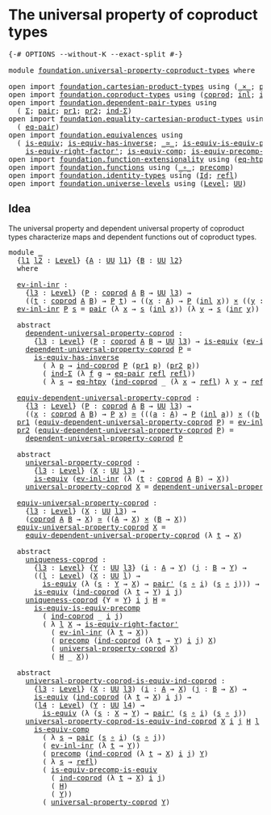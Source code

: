 # The universal property of coproduct types

<pre class="Agda"><a id="54" class="Symbol">{-#</a> <a id="58" class="Keyword">OPTIONS</a> <a id="66" class="Pragma">--without-K</a> <a id="78" class="Pragma">--exact-split</a> <a id="92" class="Symbol">#-}</a>

<a id="97" class="Keyword">module</a> <a id="104" href="foundation.universal-property-coproduct-types.html" class="Module">foundation.universal-property-coproduct-types</a> <a id="150" class="Keyword">where</a>

<a id="157" class="Keyword">open</a> <a id="162" class="Keyword">import</a> <a id="169" href="foundation.cartesian-product-types.html" class="Module">foundation.cartesian-product-types</a> <a id="204" class="Keyword">using</a> <a id="210" class="Symbol">(</a><a id="211" href="foundation-core.cartesian-product-types.html#577" class="Function Operator">_×_</a><a id="214" class="Symbol">;</a> <a id="216" href="foundation-core.cartesian-product-types.html#494" class="Function">pair&#39;</a><a id="221" class="Symbol">)</a>
<a id="223" class="Keyword">open</a> <a id="228" class="Keyword">import</a> <a id="235" href="foundation.coproduct-types.html" class="Module">foundation.coproduct-types</a> <a id="262" class="Keyword">using</a> <a id="268" class="Symbol">(</a><a id="269" href="foundation.coproduct-types.html#1168" class="Datatype">coprod</a><a id="275" class="Symbol">;</a> <a id="277" href="foundation.coproduct-types.html#1239" class="InductiveConstructor">inl</a><a id="280" class="Symbol">;</a> <a id="282" href="foundation.coproduct-types.html#1262" class="InductiveConstructor">inr</a><a id="285" class="Symbol">;</a> <a id="287" href="foundation.coproduct-types.html#1284" class="Function">ind-coprod</a><a id="297" class="Symbol">)</a>
<a id="299" class="Keyword">open</a> <a id="304" class="Keyword">import</a> <a id="311" href="foundation.dependent-pair-types.html" class="Module">foundation.dependent-pair-types</a> <a id="343" class="Keyword">using</a>
  <a id="351" class="Symbol">(</a> <a id="353" href="foundation-core.dependent-pair-types.html#502" class="Record">Σ</a><a id="354" class="Symbol">;</a> <a id="356" href="foundation-core.dependent-pair-types.html#575" class="InductiveConstructor">pair</a><a id="360" class="Symbol">;</a> <a id="362" href="foundation-core.dependent-pair-types.html#592" class="Field">pr1</a><a id="365" class="Symbol">;</a> <a id="367" href="foundation-core.dependent-pair-types.html#604" class="Field">pr2</a><a id="370" class="Symbol">;</a> <a id="372" href="foundation-core.dependent-pair-types.html#687" class="Function">ind-Σ</a><a id="377" class="Symbol">)</a>
<a id="379" class="Keyword">open</a> <a id="384" class="Keyword">import</a> <a id="391" href="foundation.equality-cartesian-product-types.html" class="Module">foundation.equality-cartesian-product-types</a> <a id="435" class="Keyword">using</a>
  <a id="443" class="Symbol">(</a> <a id="445" href="foundation.equality-cartesian-product-types.html#1267" class="Function">eq-pair</a><a id="452" class="Symbol">)</a>
<a id="454" class="Keyword">open</a> <a id="459" class="Keyword">import</a> <a id="466" href="foundation.equivalences.html" class="Module">foundation.equivalences</a> <a id="490" class="Keyword">using</a>
  <a id="498" class="Symbol">(</a> <a id="500" href="foundation-core.equivalences.html#1542" class="Function">is-equiv</a><a id="508" class="Symbol">;</a> <a id="510" href="foundation-core.equivalences.html#2999" class="Function">is-equiv-has-inverse</a><a id="530" class="Symbol">;</a> <a id="532" href="foundation-core.equivalences.html#1607" class="Function Operator">_≃_</a><a id="535" class="Symbol">;</a> <a id="537" href="foundation.equivalences.html#9545" class="Function">is-equiv-is-equiv-precomp</a><a id="562" class="Symbol">;</a>
    <a id="568" href="foundation-core.equivalences.html#9634" class="Function">is-equiv-right-factor&#39;</a><a id="590" class="Symbol">;</a> <a id="592" href="foundation-core.equivalences.html#7183" class="Function">is-equiv-comp</a><a id="605" class="Symbol">;</a> <a id="607" href="foundation.equivalences.html#7843" class="Function">is-equiv-precomp-is-equiv</a><a id="632" class="Symbol">)</a>
<a id="634" class="Keyword">open</a> <a id="639" class="Keyword">import</a> <a id="646" href="foundation.function-extensionality.html" class="Module">foundation.function-extensionality</a> <a id="681" class="Keyword">using</a> <a id="687" class="Symbol">(</a><a id="688" href="foundation-core.function-extensionality.html#1464" class="Function">eq-htpy</a><a id="695" class="Symbol">)</a>
<a id="697" class="Keyword">open</a> <a id="702" class="Keyword">import</a> <a id="709" href="foundation.functions.html" class="Module">foundation.functions</a> <a id="730" class="Keyword">using</a> <a id="736" class="Symbol">(</a><a id="737" href="foundation-core.functions.html#407" class="Function Operator">_∘_</a><a id="740" class="Symbol">;</a> <a id="742" href="foundation-core.functions.html#925" class="Function">precomp</a><a id="749" class="Symbol">)</a>
<a id="751" class="Keyword">open</a> <a id="756" class="Keyword">import</a> <a id="763" href="foundation.identity-types.html" class="Module">foundation.identity-types</a> <a id="789" class="Keyword">using</a> <a id="795" class="Symbol">(</a><a id="796" href="foundation-core.identity-types.html#1754" class="Datatype">Id</a><a id="798" class="Symbol">;</a> <a id="800" href="foundation-core.identity-types.html#1807" class="InductiveConstructor">refl</a><a id="804" class="Symbol">)</a>
<a id="806" class="Keyword">open</a> <a id="811" class="Keyword">import</a> <a id="818" href="foundation.universe-levels.html" class="Module">foundation.universe-levels</a> <a id="845" class="Keyword">using</a> <a id="851" class="Symbol">(</a><a id="852" href="Agda.Primitive.html#597" class="Postulate">Level</a><a id="857" class="Symbol">;</a> <a id="859" href="foundation-core.universe-levels.html#222" class="Primitive">UU</a><a id="861" class="Symbol">)</a>
</pre>
## Idea

The universal property and dependent universal property of coproduct types characterize maps and dependent functions out of coproduct types.

<pre class="Agda"><a id="1027" class="Keyword">module</a> <a id="1034" href="foundation.universal-property-coproduct-types.html#1034" class="Module">_</a>
  <a id="1038" class="Symbol">{</a><a id="1039" href="foundation.universal-property-coproduct-types.html#1039" class="Bound">l1</a> <a id="1042" href="foundation.universal-property-coproduct-types.html#1042" class="Bound">l2</a> <a id="1045" class="Symbol">:</a> <a id="1047" href="Agda.Primitive.html#597" class="Postulate">Level</a><a id="1052" class="Symbol">}</a> <a id="1054" class="Symbol">{</a><a id="1055" href="foundation.universal-property-coproduct-types.html#1055" class="Bound">A</a> <a id="1057" class="Symbol">:</a> <a id="1059" href="foundation-core.universe-levels.html#222" class="Primitive">UU</a> <a id="1062" href="foundation.universal-property-coproduct-types.html#1039" class="Bound">l1</a><a id="1064" class="Symbol">}</a> <a id="1066" class="Symbol">{</a><a id="1067" href="foundation.universal-property-coproduct-types.html#1067" class="Bound">B</a> <a id="1069" class="Symbol">:</a> <a id="1071" href="foundation-core.universe-levels.html#222" class="Primitive">UU</a> <a id="1074" href="foundation.universal-property-coproduct-types.html#1042" class="Bound">l2</a><a id="1076" class="Symbol">}</a>
  <a id="1080" class="Keyword">where</a>

  <a id="1089" href="foundation.universal-property-coproduct-types.html#1089" class="Function">ev-inl-inr</a> <a id="1100" class="Symbol">:</a>
    <a id="1106" class="Symbol">{</a><a id="1107" href="foundation.universal-property-coproduct-types.html#1107" class="Bound">l3</a> <a id="1110" class="Symbol">:</a> <a id="1112" href="Agda.Primitive.html#597" class="Postulate">Level</a><a id="1117" class="Symbol">}</a> <a id="1119" class="Symbol">(</a><a id="1120" href="foundation.universal-property-coproduct-types.html#1120" class="Bound">P</a> <a id="1122" class="Symbol">:</a> <a id="1124" href="foundation.coproduct-types.html#1168" class="Datatype">coprod</a> <a id="1131" href="foundation.universal-property-coproduct-types.html#1055" class="Bound">A</a> <a id="1133" href="foundation.universal-property-coproduct-types.html#1067" class="Bound">B</a> <a id="1135" class="Symbol">→</a> <a id="1137" href="foundation-core.universe-levels.html#222" class="Primitive">UU</a> <a id="1140" href="foundation.universal-property-coproduct-types.html#1107" class="Bound">l3</a><a id="1142" class="Symbol">)</a> <a id="1144" class="Symbol">→</a>
    <a id="1150" class="Symbol">((</a><a id="1152" href="foundation.universal-property-coproduct-types.html#1152" class="Bound">t</a> <a id="1154" class="Symbol">:</a> <a id="1156" href="foundation.coproduct-types.html#1168" class="Datatype">coprod</a> <a id="1163" href="foundation.universal-property-coproduct-types.html#1055" class="Bound">A</a> <a id="1165" href="foundation.universal-property-coproduct-types.html#1067" class="Bound">B</a><a id="1166" class="Symbol">)</a> <a id="1168" class="Symbol">→</a> <a id="1170" href="foundation.universal-property-coproduct-types.html#1120" class="Bound">P</a> <a id="1172" href="foundation.universal-property-coproduct-types.html#1152" class="Bound">t</a><a id="1173" class="Symbol">)</a> <a id="1175" class="Symbol">→</a> <a id="1177" class="Symbol">((</a><a id="1179" href="foundation.universal-property-coproduct-types.html#1179" class="Bound">x</a> <a id="1181" class="Symbol">:</a> <a id="1183" href="foundation.universal-property-coproduct-types.html#1055" class="Bound">A</a><a id="1184" class="Symbol">)</a> <a id="1186" class="Symbol">→</a> <a id="1188" href="foundation.universal-property-coproduct-types.html#1120" class="Bound">P</a> <a id="1190" class="Symbol">(</a><a id="1191" href="foundation.coproduct-types.html#1239" class="InductiveConstructor">inl</a> <a id="1195" href="foundation.universal-property-coproduct-types.html#1179" class="Bound">x</a><a id="1196" class="Symbol">))</a> <a id="1199" href="foundation-core.cartesian-product-types.html#577" class="Function Operator">×</a> <a id="1201" class="Symbol">((</a><a id="1203" href="foundation.universal-property-coproduct-types.html#1203" class="Bound">y</a> <a id="1205" class="Symbol">:</a> <a id="1207" href="foundation.universal-property-coproduct-types.html#1067" class="Bound">B</a><a id="1208" class="Symbol">)</a> <a id="1210" class="Symbol">→</a> <a id="1212" href="foundation.universal-property-coproduct-types.html#1120" class="Bound">P</a> <a id="1214" class="Symbol">(</a><a id="1215" href="foundation.coproduct-types.html#1262" class="InductiveConstructor">inr</a> <a id="1219" href="foundation.universal-property-coproduct-types.html#1203" class="Bound">y</a><a id="1220" class="Symbol">))</a>
  <a id="1225" href="foundation.universal-property-coproduct-types.html#1089" class="Function">ev-inl-inr</a> <a id="1236" href="foundation.universal-property-coproduct-types.html#1236" class="Bound">P</a> <a id="1238" href="foundation.universal-property-coproduct-types.html#1238" class="Bound">s</a> <a id="1240" class="Symbol">=</a> <a id="1242" href="foundation-core.dependent-pair-types.html#575" class="InductiveConstructor">pair</a> <a id="1247" class="Symbol">(λ</a> <a id="1250" href="foundation.universal-property-coproduct-types.html#1250" class="Bound">x</a> <a id="1252" class="Symbol">→</a> <a id="1254" href="foundation.universal-property-coproduct-types.html#1238" class="Bound">s</a> <a id="1256" class="Symbol">(</a><a id="1257" href="foundation.coproduct-types.html#1239" class="InductiveConstructor">inl</a> <a id="1261" href="foundation.universal-property-coproduct-types.html#1250" class="Bound">x</a><a id="1262" class="Symbol">))</a> <a id="1265" class="Symbol">(λ</a> <a id="1268" href="foundation.universal-property-coproduct-types.html#1268" class="Bound">y</a> <a id="1270" class="Symbol">→</a> <a id="1272" href="foundation.universal-property-coproduct-types.html#1238" class="Bound">s</a> <a id="1274" class="Symbol">(</a><a id="1275" href="foundation.coproduct-types.html#1262" class="InductiveConstructor">inr</a> <a id="1279" href="foundation.universal-property-coproduct-types.html#1268" class="Bound">y</a><a id="1280" class="Symbol">))</a>

  <a id="1286" class="Keyword">abstract</a>
    <a id="1299" href="foundation.universal-property-coproduct-types.html#1299" class="Function">dependent-universal-property-coprod</a> <a id="1335" class="Symbol">:</a>
      <a id="1343" class="Symbol">{</a><a id="1344" href="foundation.universal-property-coproduct-types.html#1344" class="Bound">l3</a> <a id="1347" class="Symbol">:</a> <a id="1349" href="Agda.Primitive.html#597" class="Postulate">Level</a><a id="1354" class="Symbol">}</a> <a id="1356" class="Symbol">(</a><a id="1357" href="foundation.universal-property-coproduct-types.html#1357" class="Bound">P</a> <a id="1359" class="Symbol">:</a> <a id="1361" href="foundation.coproduct-types.html#1168" class="Datatype">coprod</a> <a id="1368" href="foundation.universal-property-coproduct-types.html#1055" class="Bound">A</a> <a id="1370" href="foundation.universal-property-coproduct-types.html#1067" class="Bound">B</a> <a id="1372" class="Symbol">→</a> <a id="1374" href="foundation-core.universe-levels.html#222" class="Primitive">UU</a> <a id="1377" href="foundation.universal-property-coproduct-types.html#1344" class="Bound">l3</a><a id="1379" class="Symbol">)</a> <a id="1381" class="Symbol">→</a> <a id="1383" href="foundation-core.equivalences.html#1542" class="Function">is-equiv</a> <a id="1392" class="Symbol">(</a><a id="1393" href="foundation.universal-property-coproduct-types.html#1089" class="Function">ev-inl-inr</a> <a id="1404" href="foundation.universal-property-coproduct-types.html#1357" class="Bound">P</a><a id="1405" class="Symbol">)</a>
    <a id="1411" href="foundation.universal-property-coproduct-types.html#1299" class="Function">dependent-universal-property-coprod</a> <a id="1447" href="foundation.universal-property-coproduct-types.html#1447" class="Bound">P</a> <a id="1449" class="Symbol">=</a>
      <a id="1457" href="foundation-core.equivalences.html#2999" class="Function">is-equiv-has-inverse</a>
        <a id="1486" class="Symbol">(</a> <a id="1488" class="Symbol">λ</a> <a id="1490" href="foundation.universal-property-coproduct-types.html#1490" class="Bound">p</a> <a id="1492" class="Symbol">→</a> <a id="1494" href="foundation.coproduct-types.html#1284" class="Function">ind-coprod</a> <a id="1505" href="foundation.universal-property-coproduct-types.html#1447" class="Bound">P</a> <a id="1507" class="Symbol">(</a><a id="1508" href="foundation-core.dependent-pair-types.html#592" class="Field">pr1</a> <a id="1512" href="foundation.universal-property-coproduct-types.html#1490" class="Bound">p</a><a id="1513" class="Symbol">)</a> <a id="1515" class="Symbol">(</a><a id="1516" href="foundation-core.dependent-pair-types.html#604" class="Field">pr2</a> <a id="1520" href="foundation.universal-property-coproduct-types.html#1490" class="Bound">p</a><a id="1521" class="Symbol">))</a>
        <a id="1532" class="Symbol">(</a> <a id="1534" href="foundation-core.dependent-pair-types.html#687" class="Function">ind-Σ</a> <a id="1540" class="Symbol">(λ</a> <a id="1543" href="foundation.universal-property-coproduct-types.html#1543" class="Bound">f</a> <a id="1545" href="foundation.universal-property-coproduct-types.html#1545" class="Bound">g</a> <a id="1547" class="Symbol">→</a> <a id="1549" href="foundation.equality-cartesian-product-types.html#1267" class="Function">eq-pair</a> <a id="1557" href="foundation-core.identity-types.html#1807" class="InductiveConstructor">refl</a> <a id="1562" href="foundation-core.identity-types.html#1807" class="InductiveConstructor">refl</a><a id="1566" class="Symbol">))</a>
        <a id="1577" class="Symbol">(</a> <a id="1579" class="Symbol">λ</a> <a id="1581" href="foundation.universal-property-coproduct-types.html#1581" class="Bound">s</a> <a id="1583" class="Symbol">→</a> <a id="1585" href="foundation-core.function-extensionality.html#1464" class="Function">eq-htpy</a> <a id="1593" class="Symbol">(</a><a id="1594" href="foundation.coproduct-types.html#1284" class="Function">ind-coprod</a> <a id="1605" class="Symbol">_</a> <a id="1607" class="Symbol">(λ</a> <a id="1610" href="foundation.universal-property-coproduct-types.html#1610" class="Bound">x</a> <a id="1612" class="Symbol">→</a> <a id="1614" href="foundation-core.identity-types.html#1807" class="InductiveConstructor">refl</a><a id="1618" class="Symbol">)</a> <a id="1620" class="Symbol">λ</a> <a id="1622" href="foundation.universal-property-coproduct-types.html#1622" class="Bound">y</a> <a id="1624" class="Symbol">→</a> <a id="1626" href="foundation-core.identity-types.html#1807" class="InductiveConstructor">refl</a><a id="1630" class="Symbol">))</a>

  <a id="1636" href="foundation.universal-property-coproduct-types.html#1636" class="Function">equiv-dependent-universal-property-coprod</a> <a id="1678" class="Symbol">:</a>
    <a id="1684" class="Symbol">{</a><a id="1685" href="foundation.universal-property-coproduct-types.html#1685" class="Bound">l3</a> <a id="1688" class="Symbol">:</a> <a id="1690" href="Agda.Primitive.html#597" class="Postulate">Level</a><a id="1695" class="Symbol">}</a> <a id="1697" class="Symbol">(</a><a id="1698" href="foundation.universal-property-coproduct-types.html#1698" class="Bound">P</a> <a id="1700" class="Symbol">:</a> <a id="1702" href="foundation.coproduct-types.html#1168" class="Datatype">coprod</a> <a id="1709" href="foundation.universal-property-coproduct-types.html#1055" class="Bound">A</a> <a id="1711" href="foundation.universal-property-coproduct-types.html#1067" class="Bound">B</a> <a id="1713" class="Symbol">→</a> <a id="1715" href="foundation-core.universe-levels.html#222" class="Primitive">UU</a> <a id="1718" href="foundation.universal-property-coproduct-types.html#1685" class="Bound">l3</a><a id="1720" class="Symbol">)</a> <a id="1722" class="Symbol">→</a>
    <a id="1728" class="Symbol">((</a><a id="1730" href="foundation.universal-property-coproduct-types.html#1730" class="Bound">x</a> <a id="1732" class="Symbol">:</a> <a id="1734" href="foundation.coproduct-types.html#1168" class="Datatype">coprod</a> <a id="1741" href="foundation.universal-property-coproduct-types.html#1055" class="Bound">A</a> <a id="1743" href="foundation.universal-property-coproduct-types.html#1067" class="Bound">B</a><a id="1744" class="Symbol">)</a> <a id="1746" class="Symbol">→</a> <a id="1748" href="foundation.universal-property-coproduct-types.html#1698" class="Bound">P</a> <a id="1750" href="foundation.universal-property-coproduct-types.html#1730" class="Bound">x</a><a id="1751" class="Symbol">)</a> <a id="1753" href="foundation-core.equivalences.html#1607" class="Function Operator">≃</a> <a id="1755" class="Symbol">(((</a><a id="1758" href="foundation.universal-property-coproduct-types.html#1758" class="Bound">a</a> <a id="1760" class="Symbol">:</a> <a id="1762" href="foundation.universal-property-coproduct-types.html#1055" class="Bound">A</a><a id="1763" class="Symbol">)</a> <a id="1765" class="Symbol">→</a> <a id="1767" href="foundation.universal-property-coproduct-types.html#1698" class="Bound">P</a> <a id="1769" class="Symbol">(</a><a id="1770" href="foundation.coproduct-types.html#1239" class="InductiveConstructor">inl</a> <a id="1774" href="foundation.universal-property-coproduct-types.html#1758" class="Bound">a</a><a id="1775" class="Symbol">))</a> <a id="1778" href="foundation-core.cartesian-product-types.html#577" class="Function Operator">×</a> <a id="1780" class="Symbol">((</a><a id="1782" href="foundation.universal-property-coproduct-types.html#1782" class="Bound">b</a> <a id="1784" class="Symbol">:</a> <a id="1786" href="foundation.universal-property-coproduct-types.html#1067" class="Bound">B</a><a id="1787" class="Symbol">)</a> <a id="1789" class="Symbol">→</a> <a id="1791" href="foundation.universal-property-coproduct-types.html#1698" class="Bound">P</a> <a id="1793" class="Symbol">(</a><a id="1794" href="foundation.coproduct-types.html#1262" class="InductiveConstructor">inr</a> <a id="1798" href="foundation.universal-property-coproduct-types.html#1782" class="Bound">b</a><a id="1799" class="Symbol">)))</a>
  <a id="1805" href="foundation-core.dependent-pair-types.html#592" class="Field">pr1</a> <a id="1809" class="Symbol">(</a><a id="1810" href="foundation.universal-property-coproduct-types.html#1636" class="Function">equiv-dependent-universal-property-coprod</a> <a id="1852" href="foundation.universal-property-coproduct-types.html#1852" class="Bound">P</a><a id="1853" class="Symbol">)</a> <a id="1855" class="Symbol">=</a> <a id="1857" href="foundation.universal-property-coproduct-types.html#1089" class="Function">ev-inl-inr</a> <a id="1868" href="foundation.universal-property-coproduct-types.html#1852" class="Bound">P</a>
  <a id="1872" href="foundation-core.dependent-pair-types.html#604" class="Field">pr2</a> <a id="1876" class="Symbol">(</a><a id="1877" href="foundation.universal-property-coproduct-types.html#1636" class="Function">equiv-dependent-universal-property-coprod</a> <a id="1919" href="foundation.universal-property-coproduct-types.html#1919" class="Bound">P</a><a id="1920" class="Symbol">)</a> <a id="1922" class="Symbol">=</a>
    <a id="1928" href="foundation.universal-property-coproduct-types.html#1299" class="Function">dependent-universal-property-coprod</a> <a id="1964" href="foundation.universal-property-coproduct-types.html#1919" class="Bound">P</a>

  <a id="1969" class="Keyword">abstract</a>
    <a id="1982" href="foundation.universal-property-coproduct-types.html#1982" class="Function">universal-property-coprod</a> <a id="2008" class="Symbol">:</a>
      <a id="2016" class="Symbol">{</a><a id="2017" href="foundation.universal-property-coproduct-types.html#2017" class="Bound">l3</a> <a id="2020" class="Symbol">:</a> <a id="2022" href="Agda.Primitive.html#597" class="Postulate">Level</a><a id="2027" class="Symbol">}</a> <a id="2029" class="Symbol">(</a><a id="2030" href="foundation.universal-property-coproduct-types.html#2030" class="Bound">X</a> <a id="2032" class="Symbol">:</a> <a id="2034" href="foundation-core.universe-levels.html#222" class="Primitive">UU</a> <a id="2037" href="foundation.universal-property-coproduct-types.html#2017" class="Bound">l3</a><a id="2039" class="Symbol">)</a> <a id="2041" class="Symbol">→</a>
      <a id="2049" href="foundation-core.equivalences.html#1542" class="Function">is-equiv</a> <a id="2058" class="Symbol">(</a><a id="2059" href="foundation.universal-property-coproduct-types.html#1089" class="Function">ev-inl-inr</a> <a id="2070" class="Symbol">(λ</a> <a id="2073" class="Symbol">(</a><a id="2074" href="foundation.universal-property-coproduct-types.html#2074" class="Bound">t</a> <a id="2076" class="Symbol">:</a> <a id="2078" href="foundation.coproduct-types.html#1168" class="Datatype">coprod</a> <a id="2085" href="foundation.universal-property-coproduct-types.html#1055" class="Bound">A</a> <a id="2087" href="foundation.universal-property-coproduct-types.html#1067" class="Bound">B</a><a id="2088" class="Symbol">)</a> <a id="2090" class="Symbol">→</a> <a id="2092" href="foundation.universal-property-coproduct-types.html#2030" class="Bound">X</a><a id="2093" class="Symbol">))</a>
    <a id="2100" href="foundation.universal-property-coproduct-types.html#1982" class="Function">universal-property-coprod</a> <a id="2126" href="foundation.universal-property-coproduct-types.html#2126" class="Bound">X</a> <a id="2128" class="Symbol">=</a> <a id="2130" href="foundation.universal-property-coproduct-types.html#1299" class="Function">dependent-universal-property-coprod</a> <a id="2166" class="Symbol">(λ</a> <a id="2169" href="foundation.universal-property-coproduct-types.html#2169" class="Bound">t</a> <a id="2171" class="Symbol">→</a> <a id="2173" href="foundation.universal-property-coproduct-types.html#2126" class="Bound">X</a><a id="2174" class="Symbol">)</a>
  
  <a id="2181" href="foundation.universal-property-coproduct-types.html#2181" class="Function">equiv-universal-property-coprod</a> <a id="2213" class="Symbol">:</a>
    <a id="2219" class="Symbol">{</a><a id="2220" href="foundation.universal-property-coproduct-types.html#2220" class="Bound">l3</a> <a id="2223" class="Symbol">:</a> <a id="2225" href="Agda.Primitive.html#597" class="Postulate">Level</a><a id="2230" class="Symbol">}</a> <a id="2232" class="Symbol">(</a><a id="2233" href="foundation.universal-property-coproduct-types.html#2233" class="Bound">X</a> <a id="2235" class="Symbol">:</a> <a id="2237" href="foundation-core.universe-levels.html#222" class="Primitive">UU</a> <a id="2240" href="foundation.universal-property-coproduct-types.html#2220" class="Bound">l3</a><a id="2242" class="Symbol">)</a> <a id="2244" class="Symbol">→</a>
    <a id="2250" class="Symbol">(</a><a id="2251" href="foundation.coproduct-types.html#1168" class="Datatype">coprod</a> <a id="2258" href="foundation.universal-property-coproduct-types.html#1055" class="Bound">A</a> <a id="2260" href="foundation.universal-property-coproduct-types.html#1067" class="Bound">B</a> <a id="2262" class="Symbol">→</a> <a id="2264" href="foundation.universal-property-coproduct-types.html#2233" class="Bound">X</a><a id="2265" class="Symbol">)</a> <a id="2267" href="foundation-core.equivalences.html#1607" class="Function Operator">≃</a> <a id="2269" class="Symbol">((</a><a id="2271" href="foundation.universal-property-coproduct-types.html#1055" class="Bound">A</a> <a id="2273" class="Symbol">→</a> <a id="2275" href="foundation.universal-property-coproduct-types.html#2233" class="Bound">X</a><a id="2276" class="Symbol">)</a> <a id="2278" href="foundation-core.cartesian-product-types.html#577" class="Function Operator">×</a> <a id="2280" class="Symbol">(</a><a id="2281" href="foundation.universal-property-coproduct-types.html#1067" class="Bound">B</a> <a id="2283" class="Symbol">→</a> <a id="2285" href="foundation.universal-property-coproduct-types.html#2233" class="Bound">X</a><a id="2286" class="Symbol">))</a>
  <a id="2291" href="foundation.universal-property-coproduct-types.html#2181" class="Function">equiv-universal-property-coprod</a> <a id="2323" href="foundation.universal-property-coproduct-types.html#2323" class="Bound">X</a> <a id="2325" class="Symbol">=</a>
    <a id="2331" href="foundation.universal-property-coproduct-types.html#1636" class="Function">equiv-dependent-universal-property-coprod</a> <a id="2373" class="Symbol">(λ</a> <a id="2376" href="foundation.universal-property-coproduct-types.html#2376" class="Bound">t</a> <a id="2378" class="Symbol">→</a> <a id="2380" href="foundation.universal-property-coproduct-types.html#2323" class="Bound">X</a><a id="2381" class="Symbol">)</a>
  
  <a id="2388" class="Keyword">abstract</a>
    <a id="2401" href="foundation.universal-property-coproduct-types.html#2401" class="Function">uniqueness-coprod</a> <a id="2419" class="Symbol">:</a>
      <a id="2427" class="Symbol">{</a><a id="2428" href="foundation.universal-property-coproduct-types.html#2428" class="Bound">l3</a> <a id="2431" class="Symbol">:</a> <a id="2433" href="Agda.Primitive.html#597" class="Postulate">Level</a><a id="2438" class="Symbol">}</a> <a id="2440" class="Symbol">{</a><a id="2441" href="foundation.universal-property-coproduct-types.html#2441" class="Bound">Y</a> <a id="2443" class="Symbol">:</a> <a id="2445" href="foundation-core.universe-levels.html#222" class="Primitive">UU</a> <a id="2448" href="foundation.universal-property-coproduct-types.html#2428" class="Bound">l3</a><a id="2450" class="Symbol">}</a> <a id="2452" class="Symbol">(</a><a id="2453" href="foundation.universal-property-coproduct-types.html#2453" class="Bound">i</a> <a id="2455" class="Symbol">:</a> <a id="2457" href="foundation.universal-property-coproduct-types.html#1055" class="Bound">A</a> <a id="2459" class="Symbol">→</a> <a id="2461" href="foundation.universal-property-coproduct-types.html#2441" class="Bound">Y</a><a id="2462" class="Symbol">)</a> <a id="2464" class="Symbol">(</a><a id="2465" href="foundation.universal-property-coproduct-types.html#2465" class="Bound">j</a> <a id="2467" class="Symbol">:</a> <a id="2469" href="foundation.universal-property-coproduct-types.html#1067" class="Bound">B</a> <a id="2471" class="Symbol">→</a> <a id="2473" href="foundation.universal-property-coproduct-types.html#2441" class="Bound">Y</a><a id="2474" class="Symbol">)</a> <a id="2476" class="Symbol">→</a>
      <a id="2484" class="Symbol">((</a><a id="2486" href="foundation.universal-property-coproduct-types.html#2486" class="Bound">l</a> <a id="2488" class="Symbol">:</a> <a id="2490" href="Agda.Primitive.html#597" class="Postulate">Level</a><a id="2495" class="Symbol">)</a> <a id="2497" class="Symbol">(</a><a id="2498" href="foundation.universal-property-coproduct-types.html#2498" class="Bound">X</a> <a id="2500" class="Symbol">:</a> <a id="2502" href="foundation-core.universe-levels.html#222" class="Primitive">UU</a> <a id="2505" href="foundation.universal-property-coproduct-types.html#2486" class="Bound">l</a><a id="2506" class="Symbol">)</a> <a id="2508" class="Symbol">→</a>
        <a id="2518" href="foundation-core.equivalences.html#1542" class="Function">is-equiv</a> <a id="2527" class="Symbol">(λ</a> <a id="2530" class="Symbol">(</a><a id="2531" href="foundation.universal-property-coproduct-types.html#2531" class="Bound">s</a> <a id="2533" class="Symbol">:</a> <a id="2535" href="foundation.universal-property-coproduct-types.html#2441" class="Bound">Y</a> <a id="2537" class="Symbol">→</a> <a id="2539" href="foundation.universal-property-coproduct-types.html#2498" class="Bound">X</a><a id="2540" class="Symbol">)</a> <a id="2542" class="Symbol">→</a> <a id="2544" href="foundation-core.cartesian-product-types.html#494" class="Function">pair&#39;</a> <a id="2550" class="Symbol">(</a><a id="2551" href="foundation.universal-property-coproduct-types.html#2531" class="Bound">s</a> <a id="2553" href="foundation-core.functions.html#407" class="Function Operator">∘</a> <a id="2555" href="foundation.universal-property-coproduct-types.html#2453" class="Bound">i</a><a id="2556" class="Symbol">)</a> <a id="2558" class="Symbol">(</a><a id="2559" href="foundation.universal-property-coproduct-types.html#2531" class="Bound">s</a> <a id="2561" href="foundation-core.functions.html#407" class="Function Operator">∘</a> <a id="2563" href="foundation.universal-property-coproduct-types.html#2465" class="Bound">j</a><a id="2564" class="Symbol">)))</a> <a id="2568" class="Symbol">→</a>
      <a id="2576" href="foundation-core.equivalences.html#1542" class="Function">is-equiv</a> <a id="2585" class="Symbol">(</a><a id="2586" href="foundation.coproduct-types.html#1284" class="Function">ind-coprod</a> <a id="2597" class="Symbol">(λ</a> <a id="2600" href="foundation.universal-property-coproduct-types.html#2600" class="Bound">t</a> <a id="2602" class="Symbol">→</a> <a id="2604" href="foundation.universal-property-coproduct-types.html#2441" class="Bound">Y</a><a id="2605" class="Symbol">)</a> <a id="2607" href="foundation.universal-property-coproduct-types.html#2453" class="Bound">i</a> <a id="2609" href="foundation.universal-property-coproduct-types.html#2465" class="Bound">j</a><a id="2610" class="Symbol">)</a>
    <a id="2616" href="foundation.universal-property-coproduct-types.html#2401" class="Function">uniqueness-coprod</a> <a id="2634" class="Symbol">{</a><a id="2635" class="Argument">Y</a> <a id="2637" class="Symbol">=</a> <a id="2639" href="foundation.universal-property-coproduct-types.html#2639" class="Bound">Y</a><a id="2640" class="Symbol">}</a> <a id="2642" href="foundation.universal-property-coproduct-types.html#2642" class="Bound">i</a> <a id="2644" href="foundation.universal-property-coproduct-types.html#2644" class="Bound">j</a> <a id="2646" href="foundation.universal-property-coproduct-types.html#2646" class="Bound">H</a> <a id="2648" class="Symbol">=</a>
      <a id="2656" href="foundation.equivalences.html#9545" class="Function">is-equiv-is-equiv-precomp</a>
        <a id="2690" class="Symbol">(</a> <a id="2692" href="foundation.coproduct-types.html#1284" class="Function">ind-coprod</a> <a id="2703" class="Symbol">_</a> <a id="2705" href="foundation.universal-property-coproduct-types.html#2642" class="Bound">i</a> <a id="2707" href="foundation.universal-property-coproduct-types.html#2644" class="Bound">j</a><a id="2708" class="Symbol">)</a>
        <a id="2718" class="Symbol">(</a> <a id="2720" class="Symbol">λ</a> <a id="2722" href="foundation.universal-property-coproduct-types.html#2722" class="Bound">l</a> <a id="2724" href="foundation.universal-property-coproduct-types.html#2724" class="Bound">X</a> <a id="2726" class="Symbol">→</a> <a id="2728" href="foundation-core.equivalences.html#9634" class="Function">is-equiv-right-factor&#39;</a>
          <a id="2761" class="Symbol">(</a> <a id="2763" href="foundation.universal-property-coproduct-types.html#1089" class="Function">ev-inl-inr</a> <a id="2774" class="Symbol">(λ</a> <a id="2777" href="foundation.universal-property-coproduct-types.html#2777" class="Bound">t</a> <a id="2779" class="Symbol">→</a> <a id="2781" href="foundation.universal-property-coproduct-types.html#2724" class="Bound">X</a><a id="2782" class="Symbol">))</a>
          <a id="2795" class="Symbol">(</a> <a id="2797" href="foundation-core.functions.html#925" class="Function">precomp</a> <a id="2805" class="Symbol">(</a><a id="2806" href="foundation.coproduct-types.html#1284" class="Function">ind-coprod</a> <a id="2817" class="Symbol">(λ</a> <a id="2820" href="foundation.universal-property-coproduct-types.html#2820" class="Bound">t</a> <a id="2822" class="Symbol">→</a> <a id="2824" href="foundation.universal-property-coproduct-types.html#2639" class="Bound">Y</a><a id="2825" class="Symbol">)</a> <a id="2827" href="foundation.universal-property-coproduct-types.html#2642" class="Bound">i</a> <a id="2829" href="foundation.universal-property-coproduct-types.html#2644" class="Bound">j</a><a id="2830" class="Symbol">)</a> <a id="2832" href="foundation.universal-property-coproduct-types.html#2724" class="Bound">X</a><a id="2833" class="Symbol">)</a>
          <a id="2845" class="Symbol">(</a> <a id="2847" href="foundation.universal-property-coproduct-types.html#1982" class="Function">universal-property-coprod</a> <a id="2873" href="foundation.universal-property-coproduct-types.html#2724" class="Bound">X</a><a id="2874" class="Symbol">)</a>
          <a id="2886" class="Symbol">(</a> <a id="2888" href="foundation.universal-property-coproduct-types.html#2646" class="Bound">H</a> <a id="2890" class="Symbol">_</a> <a id="2892" href="foundation.universal-property-coproduct-types.html#2724" class="Bound">X</a><a id="2893" class="Symbol">))</a>

  <a id="2899" class="Keyword">abstract</a>
    <a id="2912" href="foundation.universal-property-coproduct-types.html#2912" class="Function">universal-property-coprod-is-equiv-ind-coprod</a> <a id="2958" class="Symbol">:</a>
      <a id="2966" class="Symbol">{</a><a id="2967" href="foundation.universal-property-coproduct-types.html#2967" class="Bound">l3</a> <a id="2970" class="Symbol">:</a> <a id="2972" href="Agda.Primitive.html#597" class="Postulate">Level</a><a id="2977" class="Symbol">}</a> <a id="2979" class="Symbol">(</a><a id="2980" href="foundation.universal-property-coproduct-types.html#2980" class="Bound">X</a> <a id="2982" class="Symbol">:</a> <a id="2984" href="foundation-core.universe-levels.html#222" class="Primitive">UU</a> <a id="2987" href="foundation.universal-property-coproduct-types.html#2967" class="Bound">l3</a><a id="2989" class="Symbol">)</a> <a id="2991" class="Symbol">(</a><a id="2992" href="foundation.universal-property-coproduct-types.html#2992" class="Bound">i</a> <a id="2994" class="Symbol">:</a> <a id="2996" href="foundation.universal-property-coproduct-types.html#1055" class="Bound">A</a> <a id="2998" class="Symbol">→</a> <a id="3000" href="foundation.universal-property-coproduct-types.html#2980" class="Bound">X</a><a id="3001" class="Symbol">)</a> <a id="3003" class="Symbol">(</a><a id="3004" href="foundation.universal-property-coproduct-types.html#3004" class="Bound">j</a> <a id="3006" class="Symbol">:</a> <a id="3008" href="foundation.universal-property-coproduct-types.html#1067" class="Bound">B</a> <a id="3010" class="Symbol">→</a> <a id="3012" href="foundation.universal-property-coproduct-types.html#2980" class="Bound">X</a><a id="3013" class="Symbol">)</a> <a id="3015" class="Symbol">→</a>
      <a id="3023" href="foundation-core.equivalences.html#1542" class="Function">is-equiv</a> <a id="3032" class="Symbol">(</a><a id="3033" href="foundation.coproduct-types.html#1284" class="Function">ind-coprod</a> <a id="3044" class="Symbol">(λ</a> <a id="3047" href="foundation.universal-property-coproduct-types.html#3047" class="Bound">t</a> <a id="3049" class="Symbol">→</a> <a id="3051" href="foundation.universal-property-coproduct-types.html#2980" class="Bound">X</a><a id="3052" class="Symbol">)</a> <a id="3054" href="foundation.universal-property-coproduct-types.html#2992" class="Bound">i</a> <a id="3056" href="foundation.universal-property-coproduct-types.html#3004" class="Bound">j</a><a id="3057" class="Symbol">)</a> <a id="3059" class="Symbol">→</a>
      <a id="3067" class="Symbol">(</a><a id="3068" href="foundation.universal-property-coproduct-types.html#3068" class="Bound">l4</a> <a id="3071" class="Symbol">:</a> <a id="3073" href="Agda.Primitive.html#597" class="Postulate">Level</a><a id="3078" class="Symbol">)</a> <a id="3080" class="Symbol">(</a><a id="3081" href="foundation.universal-property-coproduct-types.html#3081" class="Bound">Y</a> <a id="3083" class="Symbol">:</a> <a id="3085" href="foundation-core.universe-levels.html#222" class="Primitive">UU</a> <a id="3088" href="foundation.universal-property-coproduct-types.html#3068" class="Bound">l4</a><a id="3090" class="Symbol">)</a> <a id="3092" class="Symbol">→</a>
        <a id="3102" href="foundation-core.equivalences.html#1542" class="Function">is-equiv</a> <a id="3111" class="Symbol">(λ</a> <a id="3114" class="Symbol">(</a><a id="3115" href="foundation.universal-property-coproduct-types.html#3115" class="Bound">s</a> <a id="3117" class="Symbol">:</a> <a id="3119" href="foundation.universal-property-coproduct-types.html#2980" class="Bound">X</a> <a id="3121" class="Symbol">→</a> <a id="3123" href="foundation.universal-property-coproduct-types.html#3081" class="Bound">Y</a><a id="3124" class="Symbol">)</a> <a id="3126" class="Symbol">→</a> <a id="3128" href="foundation-core.cartesian-product-types.html#494" class="Function">pair&#39;</a> <a id="3134" class="Symbol">(</a><a id="3135" href="foundation.universal-property-coproduct-types.html#3115" class="Bound">s</a> <a id="3137" href="foundation-core.functions.html#407" class="Function Operator">∘</a> <a id="3139" href="foundation.universal-property-coproduct-types.html#2992" class="Bound">i</a><a id="3140" class="Symbol">)</a> <a id="3142" class="Symbol">(</a><a id="3143" href="foundation.universal-property-coproduct-types.html#3115" class="Bound">s</a> <a id="3145" href="foundation-core.functions.html#407" class="Function Operator">∘</a> <a id="3147" href="foundation.universal-property-coproduct-types.html#3004" class="Bound">j</a><a id="3148" class="Symbol">))</a>
    <a id="3155" href="foundation.universal-property-coproduct-types.html#2912" class="Function">universal-property-coprod-is-equiv-ind-coprod</a> <a id="3201" href="foundation.universal-property-coproduct-types.html#3201" class="Bound">X</a> <a id="3203" href="foundation.universal-property-coproduct-types.html#3203" class="Bound">i</a> <a id="3205" href="foundation.universal-property-coproduct-types.html#3205" class="Bound">j</a> <a id="3207" href="foundation.universal-property-coproduct-types.html#3207" class="Bound">H</a> <a id="3209" href="foundation.universal-property-coproduct-types.html#3209" class="Bound">l</a> <a id="3211" href="foundation.universal-property-coproduct-types.html#3211" class="Bound">Y</a> <a id="3213" class="Symbol">=</a>
      <a id="3221" href="foundation-core.equivalences.html#7183" class="Function">is-equiv-comp</a>
        <a id="3243" class="Symbol">(</a> <a id="3245" class="Symbol">λ</a> <a id="3247" href="foundation.universal-property-coproduct-types.html#3247" class="Bound">s</a> <a id="3249" class="Symbol">→</a> <a id="3251" href="foundation-core.dependent-pair-types.html#575" class="InductiveConstructor">pair</a> <a id="3256" class="Symbol">(</a><a id="3257" href="foundation.universal-property-coproduct-types.html#3247" class="Bound">s</a> <a id="3259" href="foundation-core.functions.html#407" class="Function Operator">∘</a> <a id="3261" href="foundation.universal-property-coproduct-types.html#3203" class="Bound">i</a><a id="3262" class="Symbol">)</a> <a id="3264" class="Symbol">(</a><a id="3265" href="foundation.universal-property-coproduct-types.html#3247" class="Bound">s</a> <a id="3267" href="foundation-core.functions.html#407" class="Function Operator">∘</a> <a id="3269" href="foundation.universal-property-coproduct-types.html#3205" class="Bound">j</a><a id="3270" class="Symbol">))</a>
        <a id="3281" class="Symbol">(</a> <a id="3283" href="foundation.universal-property-coproduct-types.html#1089" class="Function">ev-inl-inr</a> <a id="3294" class="Symbol">(λ</a> <a id="3297" href="foundation.universal-property-coproduct-types.html#3297" class="Bound">t</a> <a id="3299" class="Symbol">→</a> <a id="3301" href="foundation.universal-property-coproduct-types.html#3211" class="Bound">Y</a><a id="3302" class="Symbol">))</a>
        <a id="3313" class="Symbol">(</a> <a id="3315" href="foundation-core.functions.html#925" class="Function">precomp</a> <a id="3323" class="Symbol">(</a><a id="3324" href="foundation.coproduct-types.html#1284" class="Function">ind-coprod</a> <a id="3335" class="Symbol">(λ</a> <a id="3338" href="foundation.universal-property-coproduct-types.html#3338" class="Bound">t</a> <a id="3340" class="Symbol">→</a> <a id="3342" href="foundation.universal-property-coproduct-types.html#3201" class="Bound">X</a><a id="3343" class="Symbol">)</a> <a id="3345" href="foundation.universal-property-coproduct-types.html#3203" class="Bound">i</a> <a id="3347" href="foundation.universal-property-coproduct-types.html#3205" class="Bound">j</a><a id="3348" class="Symbol">)</a> <a id="3350" href="foundation.universal-property-coproduct-types.html#3211" class="Bound">Y</a><a id="3351" class="Symbol">)</a>
        <a id="3361" class="Symbol">(</a> <a id="3363" class="Symbol">λ</a> <a id="3365" href="foundation.universal-property-coproduct-types.html#3365" class="Bound">s</a> <a id="3367" class="Symbol">→</a> <a id="3369" href="foundation-core.identity-types.html#1807" class="InductiveConstructor">refl</a><a id="3373" class="Symbol">)</a>
        <a id="3383" class="Symbol">(</a> <a id="3385" href="foundation.equivalences.html#7843" class="Function">is-equiv-precomp-is-equiv</a>
          <a id="3421" class="Symbol">(</a> <a id="3423" href="foundation.coproduct-types.html#1284" class="Function">ind-coprod</a> <a id="3434" class="Symbol">(λ</a> <a id="3437" href="foundation.universal-property-coproduct-types.html#3437" class="Bound">t</a> <a id="3439" class="Symbol">→</a> <a id="3441" href="foundation.universal-property-coproduct-types.html#3201" class="Bound">X</a><a id="3442" class="Symbol">)</a> <a id="3444" href="foundation.universal-property-coproduct-types.html#3203" class="Bound">i</a> <a id="3446" href="foundation.universal-property-coproduct-types.html#3205" class="Bound">j</a><a id="3447" class="Symbol">)</a>
          <a id="3459" class="Symbol">(</a> <a id="3461" href="foundation.universal-property-coproduct-types.html#3207" class="Bound">H</a><a id="3462" class="Symbol">)</a>
          <a id="3474" class="Symbol">(</a> <a id="3476" href="foundation.universal-property-coproduct-types.html#3211" class="Bound">Y</a><a id="3477" class="Symbol">))</a>
        <a id="3488" class="Symbol">(</a> <a id="3490" href="foundation.universal-property-coproduct-types.html#1982" class="Function">universal-property-coprod</a> <a id="3516" href="foundation.universal-property-coproduct-types.html#3211" class="Bound">Y</a><a id="3517" class="Symbol">)</a>
</pre>
